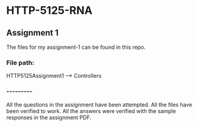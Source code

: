 # HTTP-5125-RNA
## Assignment 1 
The files for my assignment-1 can be found in this repo.

### File path:
HTTP5125Assignment1 --> Controllers

### ---------
All the questions in the assignment have been attempted.
All the files have been verified to work.
All the answers were verified with the sample responses in the assignment PDF.
